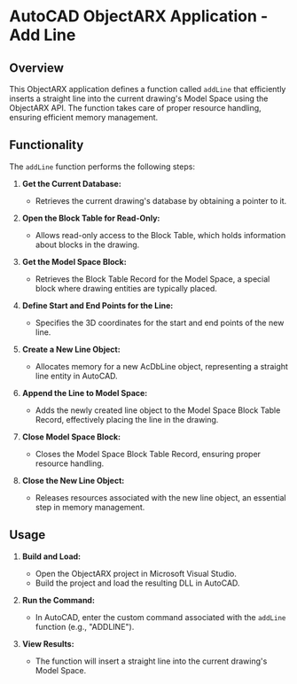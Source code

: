 # AutoCAD ObjectARX Application - Add Line
 
## Overview
 
This ObjectARX application defines a function called `addLine` that efficiently inserts a straight line into the current drawing's Model Space using the ObjectARX API. The function takes care of proper resource handling, ensuring efficient memory management.
 
## Functionality
 
The `addLine` function performs the following steps:
 
1. **Get the Current Database:**
   - Retrieves the current drawing's database by obtaining a pointer to it.
 
2. **Open the Block Table for Read-Only:**
   - Allows read-only access to the Block Table, which holds information about blocks in the drawing.
 
3. **Get the Model Space Block:**
   - Retrieves the Block Table Record for the Model Space, a special block where drawing entities are typically placed.
 
4. **Define Start and End Points for the Line:**
   - Specifies the 3D coordinates for the start and end points of the new line.
 
5. **Create a New Line Object:**
   - Allocates memory for a new AcDbLine object, representing a straight line entity in AutoCAD.
 
6. **Append the Line to Model Space:**
   - Adds the newly created line object to the Model Space Block Table Record, effectively placing the line in the drawing.
 
7. **Close Model Space Block:**
   - Closes the Model Space Block Table Record, ensuring proper resource handling.
 
8. **Close the New Line Object:**
   - Releases resources associated with the new line object, an essential step in memory management.
 
## Usage
 
1. **Build and Load:**
   - Open the ObjectARX project in Microsoft Visual Studio.
   - Build the project and load the resulting DLL in AutoCAD.
 
2. **Run the Command:**
   - In AutoCAD, enter the custom command associated with the `addLine` function (e.g., "ADDLINE").
 
3. **View Results:**
   - The function will insert a straight line into the current drawing's Model Space.